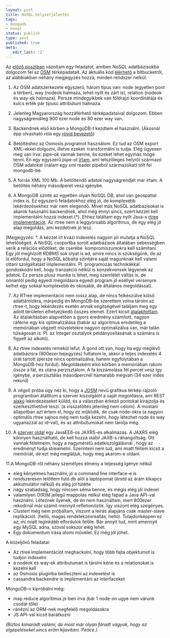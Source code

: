 ```yaml
---
layout: post
title: NoSQL helyzetjelentés
tags:
- mongodb
- nosql
status: publish
type: post
published: true
meta:
  _edit_last: '2'
---
```

Az <a href="http://jtechnics.anzix.net/2010/06/29/summer-of-nosql-nagyhazi/">előző posztban</a> vázoltam egy feladatot, amiben NoSQL adatbázisokba dolgozom fel az <a href="wiki.openstreetmap.org">OSM</a> térképadatait. Az aktuális kód <a href="http://bitbucket.org/elek/nosqlproto/overview">elérhető</a> a bitbucketről, az alábbiakban néhány megjegyzés hozzá, minden rendszer nélkül:

1. Az OSM adatszerkezete egyszerű, három típus van: node (egyetlen pont a térben), way (nodeok halmaza, lehet nyílt és zárt is), relation (nodeok és way-ek halmaza). Persze mindegyikbek van földrajzi koordinátája és kulcs érték pár típusú attribútum halmaza.

2. Jelenleg Magyarország hozzáférhető térképadataival dolgozom. Ebben nagyságrendileg 900 ezer node és 80 ezer way van.

3. Backendnek első körben a MongoDB-t kezdtem el használni. (Ákosnál épp olvasható róla egy <a href="http://cesjava.freeblog.hu/archives/2010/07/09/mongodb_a_dokumentum-orientalt/">rövid bevezető</a>)

4. Betöltéshez az Osmosis programot használom. Ez tud az OSM export XML-ekkel dolgozni, illetve ezeket  transformálni is tudja. Elég ügyesen meg van írva: pipe-ok vannak benne, és ezeket lehet egymás mögé tenni. Én egy egyszerű pipe-ot <a href="http://bitbucket.org/elek/nosqlproto/src/tip/mongodb-plugin/">írtam</a>, ami tetszőleges helyről származó OSM adatokat (nálam egy xml reader pipeból származókat) tölt fel mongodb-be.

5. A forrás XML 100 Mb. A betöltendő adatok nagyságrendjét már írtam. A betöltés néhány másodperet vesz igénybe.

6. A MongoDB szinte az egyetlen olyan NoSQL DB, ahol van geospatial index is. Ez egyszerű feladatokhoz elég jó, de komplexebb lekérdezésekhez már nem elegendő. Mivel más NoSQL adatbázisokat is akarok használni backendnek, ahol még ennyi sincs, ezért kézzel kell implementálni hozzá indexet.(*). Ehhez találtam egy nyílt Java-s <a href="http://hub:8080/nexus/index.html">rtree</a> <a href="http://sourceforge.net/projects/jsi/">implementációt</a>. Az rtree nem a leggyorsabb algoritmus, de egy elég jó alap megoldás, ami kezdetnek jó lesz.

(Megjegyzés: *. A kézzel írt kvázi indexelés nagyon jól mutatja a NoSQL lehetőségeit. A NoSQL csoportba sorolt adatbázisok általában sebességben verik a relációs elődöket, de cserébe  kompromiszumokra kell számítani. Egy jól meghízott RDBMS sok olyat is ad, amire nincs is szükségünk, de az is előfordul, hogy a NoSQL kőbalta szintjére saját magunknak kell valami ottani szolgáltatást implementálni. Pl. programozás technikákkal gondoskodni kell, hogy tranzakció nélkül is konzekvensek legyenek az adatok. Ez persze plusz munka is lehet, meg szemlélet váltás is, de onnantól pedig egyedi megoldásra egyedi program jó eséllyel versenyre kelhet egy sokkal komplexebb és okosabb, de általános megoldással).

7. Az RTree implementáció nem rossz alap, de nincs felkészülve külső adattárolókra, márpedig én MongoDB-be szerettem volna tárolni az rtree-t, hogy lekérdezés esetén annak segítségével találjam meg egy adott területen elhelyezkedő összes elemet. Ezért kicsit <a href="http://bitbucket.org/elek/nosqlproto/src/tip/rtree2/">átalakítottam</a>. Az átalakításban alapvetően a gyors eredmény számított, nagyon ráférne egy kis optimalizálása (habár az algoritmus eredetileg a memóriában végzett műveletekre nagyon optimalizálva van, már talán túlságosan is. Pl. az Integer osztályok példányosításának a számára is figyelt az alkotó).

8. Az rtree indexelés remekül lefut. A gond ott van, hogy ha egy meglévő adatbázisra (800ezer bejegyzés) futtatom le, akkor a teljes indexelés 4 órát tartott (persze nincs optimalizálva, hanem egyfolytában a MongoDB-hez fordul). Megoldásként első körben a memóriában rakom össze a fát, és utána perzisztálom. A fa kiszámolása fél percet vesz így igénybe, a perzisztálás másodpercnél hamarabb megvan (34 ezer index rekord)

9. A végső próba úgy néz ki, hogy a <a href="http://wiki.openstreetmap.org/wiki/Josm">JOSM</a> nevű grafikus térkép rajzoló programban átállítom a szerver kiszolgálót a saját megoldásra, ami REST <a href="http://wiki.openstreetmap.org/wiki/API_v0.6">alakú</a> lekérdezéseket küldd, és a válaszban érkező pontokat kirajzolja és szerkeszthetővé teszi. (a visszatöltés jelenleg nem célom). A mostani állapotban azt értem el, hogy ez működik, de csak node-okra (a nagyon optimális rtree sajnos még nem tudja kezelni, hogy létezhet node és way ugyanazzal az id-val), és az attribútumokat nem tárolja még.

10. A <a href="http://bitbucket.org/elek/nosqlproto/src/51261783ee3e/osmserver/">szerver oldal</a> egy JavaEE6-os JAXRS-es alkalmazás. A JAXRS elég könnyen használható, de kell hozzá stabil JAXB-s ráhangoltság. Ott vannak félelmeim, hogy a nagyméretű adatkiszolgálásnál , hogy az eredményt tudja streamelni. Szerintem nem tud, ami miatt féltem kicsit a memóriát, de ezt még meglátjuk, hogy meg akarom-e oldani.

11.A MongoDB-ről néhány személyes élmény a teljesség igénye nélkül
<ul>
	<li>elég kényelmes használni, jó a command line interface-e is</li>
	<li>rendszeresen lelőttem futó db alól a laptopomat (érstd az áram kikapcs akkumulátor nélkül) és elég jól túlélte</li>
	<li>nagy szabadság, hogy nincsen séma benne, és mégis elég jól indexel</li>
	<li>valamilyen O(R)M jellegű mappolás nélkül elég fapad a Java API-val használni. Léteznek ilyenek, de én nem használtam, mert 800ezer rekodrnál már számít mennyit refletionözök. Így viszont elég szegényes.</li>
	<li>Clustert még nem próbáltam, viszont a leírás alapjáns csak master-slave replikációt. (helló, magas rendelekzésreállás, helló). Tulajdonképpen ez az, mi miatt leginkább elfordulok felőle. Bár annyit tud, mint amennyit egy MySQL adna, szóval sokszor elég lehet.</li>
	<li>Egy dokumentum írása atomi művelet. Ez még jól jöhet.</li>
</ul>


A közeljövő feladatai:

* Az rtree implementációt meghackolni, hogy több fajta objektumot is tudjon indexelni
* a nodeok és way-ek attríbutumait is tárolni kéne és a relationokat is kezelni kell
* az Osmosis pluginba beilleszteni az indexelést is
* cassandra backendre is implementáni az interfaceket

MongoDB-n kipróbálni még:
* map reduce algoritmus js-ben írva (bár 1 node-on ugye nem várunk csodát tőle)
* ránézni az ORM-nek megfelelő megoldásokra
* JS API-val kicsit barátkozni

<em>(Biztos kimaradt valami, de most már olyan fáradt vagyok, hogy az elgépeléseket sincs erőm kijavítani. Peace.)</em>
